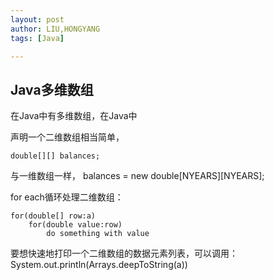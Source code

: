```yaml
---
layout: post
author: LIU,HONGYANG
tags: [Java]

---
```




## Java多维数组

在Java中有多维数组，在Java中

声明一个二维数组相当简单，

```{}
double[][] balances;
```

与一维数组一样，
balances = new double[NYEARS][NYEARS];

for each循环处理二维数组：

```{}
for(double[] row:a)
	for(double value:row)
		do something with value
```

要想快速地打印一个二维数组的数据元素列表，可以调用：
System.out.println(Arrays.deepToString(a))



